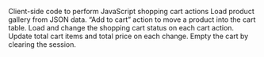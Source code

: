 Client-side code to perform JavaScript shopping cart actions
Load product gallery from JSON data.
“Add to cart” action to move a product into the cart table.
Load and change the shopping cart status on each cart action.
Update total cart items and total price on each change.
Empty the cart by clearing the session.
